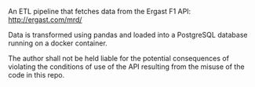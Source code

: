 An ETL pipeline that fetches data from the Ergast F1 API: http://ergast.com/mrd/
 
Data is transformed using pandas and loaded into a PostgreSQL database running on a docker container.

The author shall not be held liable for the potential consequences of violating the conditions of use of the API resulting from the misuse of the code in this repo.
